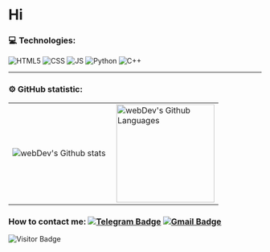 
# Hi

### 💻 Technologies:

<div>
<img alt ="HTML5" src="https://img.shields.io/badge/HTML5-E34F26?style=for-the-badge&logo=html5&logoColor=white"/>
<img alt = "CSS" src="https://img.shields.io/badge/CSS3-1572B6?style=for-the-badge&logo=css3&logoColor=white"/>
<img alt = "JS" src="https://img.shields.io/badge/JavaScript-F7DF1E?style=for-the-badge&logo=javascript&logoColor=black"/>
<img alt="Python" src="https://img.shields.io/badge/python-%2314354C.svg?&style=for-the-badge&logo=python&logoColor=white"/>
<img alt="C++" src="https://img.shields.io/badge/C%2B%2B-00599C?style=for-the-badge&logo=c%2B%2B&logoColor=white">
</div>

---

### ⚙️ GitHub statistic:

<table>
  <tr>
    <td>
      <img align="left" src="http://github-readme-streak-stats.herokuapp.com?user=qwoe1x&theme=dark&background=000000" alt="webDev's Github stats" />
    </td>
    <td>
      <img height="195px" align="right" alt="webDev's Github Languages" src="https://github-readme-stats-sigma-five.vercel.app/api/top-langs/?username=qwoe1x&layout=compact&theme=vision-friendly-dark" />
    </td>
  </tr>
</table>

### How to contact me: [![Telegram Badge](https://img.shields.io/badge/-qwoe1x-blue?style=flat&logo=Telegram&logoColor=white)](https://t.me/qwoe1x) [![Gmail Badge](https://img.shields.io/badge/-Gmail-red?style=flat&logo=Gmail&logoColor=white)](mailto:yuranbecetka@gmail.com)

![Visitor Badge](https://visitor-badge.laobi.icu/badge?page_id=qwoe1x)
